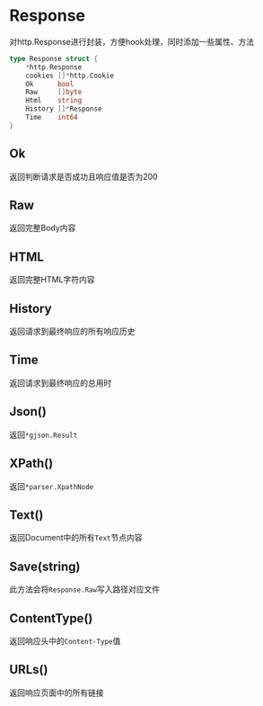 # Response

对http.Response进行封装，方便hook处理，同时添加一些属性、方法

```go
type Response struct {
    *http.Response
    cookies []*http.Cookie
    Ok      bool
    Raw     []byte
    Html    string
    History []*Response
    Time    int64
}
```

## Ok 

返回判断请求是否成功且响应值是否为200

## Raw

返回完整Body内容

## HTML

返回完整HTML字符内容

## History

返回请求到最终响应的所有响应历史

## Time

返回请求到最终响应的总用时

## Json()

返回`*gjson.Result`

## XPath()

返回`*parser.XpathNode`

## Text()

返回Document中的所有`Text`节点内容

## Save(string)

此方法会将`Response.Raw`写入路径对应文件

## ContentType()

返回响应头中的`Content-Type`值

## URLs()

返回响应页面中的所有链接